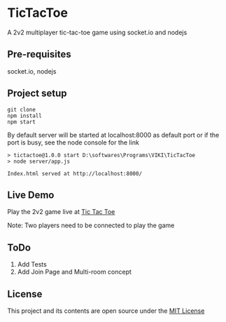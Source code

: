 # TicTacToe

A 2v2 multiplayer tic-tac-toe game using socket.io and nodejs

## Pre-requisites

socket.io,
nodejs

## Project setup

```
git clone
npm install
npm start
```
By default server will be started at localhost:8000 as default port or if the port is busy, see the node console for the link

```
> tictactoe@1.0.0 start D:\softwares\Programs\VIKI\TicTacToe
> node server/app.js

Index.html served at http://localhost:8000/
```

## Live Demo

Play the 2v2 game live at [Tic Tac Toe](http://nought-cross.herokuapp.com/)

Note: Two players need to be connected to play the game

## ToDo

1. Add Tests
2. Add Join Page and Multi-room concept

## License

This project and its contents are open source under the [MIT License](https://github.com/darekkay/dashboard/blob/master/LICENSE)



